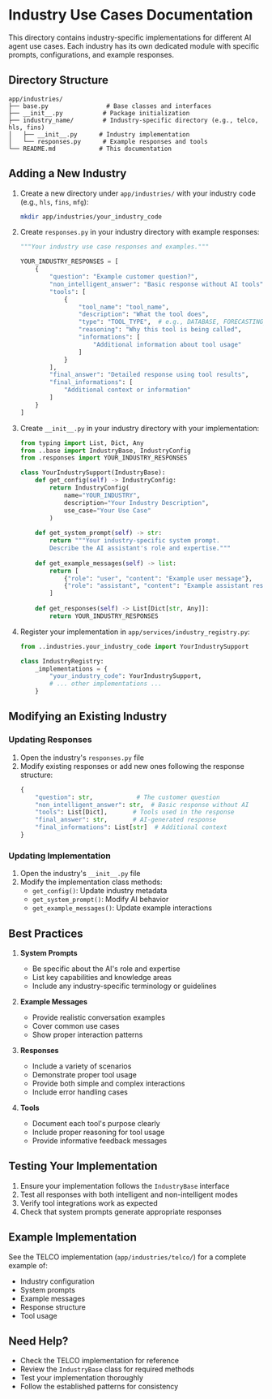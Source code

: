 # Industry Use Cases Documentation

This directory contains industry-specific implementations for different AI agent use cases. Each industry has its own dedicated module with specific prompts, configurations, and example responses.

## Directory Structure

```
app/industries/
├── base.py                # Base classes and interfaces
├── __init__.py           # Package initialization
├── industry_name/        # Industry-specific directory (e.g., telco, hls, fins)
│   ├── __init__.py      # Industry implementation
│   └── responses.py      # Example responses and tools
└── README.md            # This documentation
```

## Adding a New Industry

1. Create a new directory under `app/industries/` with your industry code (e.g., `hls`, `fins`, `mfg`):
   ```bash
   mkdir app/industries/your_industry_code
   ```

2. Create `responses.py` in your industry directory with example responses:
   ```python
   """Your industry use case responses and examples."""

   YOUR_INDUSTRY_RESPONSES = [
       {
           "question": "Example customer question?",
           "non_intelligent_answer": "Basic response without AI tools",
           "tools": [
               {
                   "tool_name": "tool_name",
                   "description": "What the tool does",
                   "type": "TOOL_TYPE",  # e.g., DATABASE, FORECASTING_MODEL, EXTERNAL_API
                   "reasoning": "Why this tool is being called",
                   "informations": [
                       "Additional information about tool usage"
                   ]
               }
           ],
           "final_answer": "Detailed response using tool results",
           "final_informations": [
               "Additional context or information"
           ]
       }
   ]
   ```

3. Create `__init__.py` in your industry directory with your implementation:
   ```python
   from typing import List, Dict, Any
   from ..base import IndustryBase, IndustryConfig
   from .responses import YOUR_INDUSTRY_RESPONSES

   class YourIndustrySupport(IndustryBase):
       def get_config(self) -> IndustryConfig:
           return IndustryConfig(
               name="YOUR_INDUSTRY",
               description="Your Industry Description",
               use_case="Your Use Case"
           )
       
       def get_system_prompt(self) -> str:
           return """Your industry-specific system prompt.
           Describe the AI assistant's role and expertise."""
       
       def get_example_messages(self) -> list:
           return [
               {"role": "user", "content": "Example user message"},
               {"role": "assistant", "content": "Example assistant response"}
           ]
       
       def get_responses(self) -> List[Dict[str, Any]]:
           return YOUR_INDUSTRY_RESPONSES
   ```

4. Register your implementation in `app/services/industry_registry.py`:
   ```python
   from ..industries.your_industry_code import YourIndustrySupport

   class IndustryRegistry:
       _implementations = {
           "your_industry_code": YourIndustrySupport,
           # ... other implementations ...
       }
   ```

## Modifying an Existing Industry

### Updating Responses

1. Open the industry's `responses.py` file
2. Modify existing responses or add new ones following the response structure:
   ```python
   {
       "question": str,            # The customer question
       "non_intelligent_answer": str,  # Basic response without AI
       "tools": List[Dict],       # Tools used in the response
       "final_answer": str,       # AI-generated response
       "final_informations": List[str]  # Additional context
   }
   ```

### Updating Implementation

1. Open the industry's `__init__.py` file
2. Modify the implementation class methods:
   - `get_config()`: Update industry metadata
   - `get_system_prompt()`: Modify AI behavior
   - `get_example_messages()`: Update example interactions

## Best Practices

1. **System Prompts**
   - Be specific about the AI's role and expertise
   - List key capabilities and knowledge areas
   - Include any industry-specific terminology or guidelines

2. **Example Messages**
   - Provide realistic conversation examples
   - Cover common use cases
   - Show proper interaction patterns

3. **Responses**
   - Include a variety of scenarios
   - Demonstrate proper tool usage
   - Provide both simple and complex interactions
   - Include error handling cases

4. **Tools**
   - Document each tool's purpose clearly
   - Include proper reasoning for tool usage
   - Provide informative feedback messages

## Testing Your Implementation

1. Ensure your implementation follows the `IndustryBase` interface
2. Test all responses with both intelligent and non-intelligent modes
3. Verify tool integrations work as expected
4. Check that system prompts generate appropriate responses

## Example Implementation

See the TELCO implementation (`app/industries/telco/`) for a complete example of:
- Industry configuration
- System prompts
- Example messages
- Response structure
- Tool usage

## Need Help?

- Check the TELCO implementation for reference
- Review the `IndustryBase` class for required methods
- Test your implementation thoroughly
- Follow the established patterns for consistency 